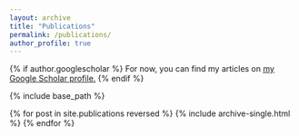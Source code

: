 ```yaml
---
layout: archive
title: "Publications"
permalink: /publications/
author_profile: true
---
```


{% if author.googlescholar %}
  For now, you can find my articles on <u><a href="{{author.googlescholar}}">my Google Scholar profile</a>.</u>
{% endif %}

{% include base_path %}

{% for post in site.publications reversed %}
  {% include archive-single.html %}
{% endfor %}